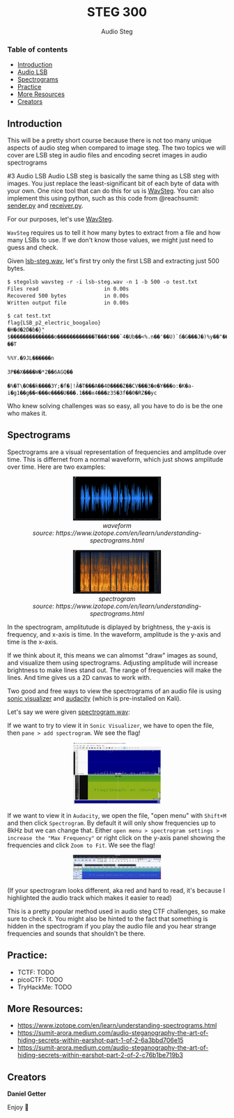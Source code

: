 <h1 align="center">STEG 300</h1>
  <p align="center">
     Audio Steg
  </p>

### Table of contents

- [Introduction](#introduction)
- [Audio LSB](#audio-lsb)
- [Spectrograms](#spectrograms)
- [Practice](#practice)
- [More Resources](#more-resources)
- [Creators](#creators)


## Introduction
This will be a pretty short course because there is not too many unique aspects of audio steg when compared to image steg. The two topics we will cover are LSB steg in audio files and encoding secret images in audio spectrograms

#3 Audio LSB
Audio LSB steg is basically the same thing as LSB steg with images. You just replace the least-significant bit of each byte of data with your own. One nice tool that can do this for us is [WavSteg](https://github.com/ragibson/Steganography#WavSteg). You can also implement this using python, such as this code from @reachsumit: [sender.py](https://gist.github.com/reachsumit/5376441d341bb5c8b361a2f3e0798993) and [receiver.py](https://gist.github.com/reachsumit/583c76ffd740e1a952d65da3c676931f).

For our purposes, let's use [WavSteg](https://github.com/ragibson/Steganography#WavSteg). 

`WavSteg` requires us to tell it how many bytes to extract from a file and how many LSBs to use. If we don't know those values, we might just need to guess and check.

Given [lsb-steg.wav](https://github.com/MasonCompetitiveCyber/ctf-courses/raw/main/Steg/STEG%20300/lsb-steg.wav), let's first try only the first LSB and extracting just 500 bytes.

```console
$ stegolsb wavsteg -r -i lsb-steg.wav -n 1 -b 500 -o test.txt         
Files read                     in 0.00s
Recovered 500 bytes            in 0.00s
Written output file            in 0.00s
```
```console
$ cat test.txt              
flag{LSB_p2_electric_boogaloo}
�H�d�2́D�ɓ�}̙" $��������������o������������T���t���`4�Ub��<%.n��'��U)`ճ�G���J�)%y��"����1��I˸[_%eKc�2J�X��k��lc�M�p'     ��T
                                                                                                                          %%Y.�9JL������n
                                                                                                                                         3P��X����W�*2��6AGQ��
                                                                                                                                                              �%�T\�O��k����3Ƴ;�f�|!Ã�T���A��40����Z��CV���3�e�Y���o:�K�a-i�g1��g��<���e����U���.1���x4���z35�3f��0�RZ��yc                 
```

Who knew solving challenges was so easy, all you have to do is be the one who makes it.

## Spectrograms
Spectrograms are a visual representation of frequencies and amplitude over time. This is differnet from a normal waveform, which just shows amplitude over time. Here are two examples:

<p align="center">
    <img src="https://github.com/MasonCompetitiveCyber/ctf-courses/raw/main/images/steg/waveform.png" width=40%  height=40%><br>
    <em>waveform</em><br><em>source: https://www.izotope.com/en/learn/understanding-spectrograms.html</em>
</p>

<p align="center">
    <img src="https://github.com/MasonCompetitiveCyber/ctf-courses/raw/main/images/steg/spectrogram.png" width=40%  height=40%><br>
    <em>spectrogram</em><br><em>source: https://www.izotope.com/en/learn/understanding-spectrograms.html</em>
</p>

In the spectrogram, amplitutude is diplayed by brightness, the y-axis is frequency, and x-axis is time. In the waveform, amplitude is the y-axis and time is the x-axis.

If we think about it, this means we can almomst "draw" images as sound, and visualize them using spectrograms. Adjusting amplitude will increase brightness to make lines stand out. The range of frequencies will make the lines. And time gives us a 2D canvas to work with.

Two good and free ways to view the spectrograms of an audio file is using [sonic visualizer](https://www.sonicvisualiser.org/) and [audacity](https://www.audacityteam.org/) (which is pre-installed on Kali). 

Let's say we were given [spectrogram.wav](https://github.com/MasonCompetitiveCyber/ctf-courses/raw/main/Steg/STEG%20300/spectrogram.wav):

If we want to try to view it in `Sonic Visualizer`, we have to open the file, then `pane > add spectrogram`. We see the flag!

<p align="center"><img src="https://github.com/MasonCompetitiveCyber/ctf-courses/raw/main/images/steg/sonic-visualizer.png" width=40%  height=40%></p>

If we want to view it in `Audacity`, we open the file, "open menu" with `Shift+M` and then click `Spectrogram`. By default it will only show frequencies up to 8kHz but we can change that. Either `open menu > spectrogram settings > increase the "Max Frequency"` or right click on the y-axis panel showing the frequencies and click `Zoom to Fit`. We see the flag!

<p align="center"><img src="https://github.com/MasonCompetitiveCyber/ctf-courses/raw/main/images/steg/audacity.png" width=40%  height=40%></p>

(If your spectrogram looks different, aka red and hard to read, it's because I highlighted the audio track which makes it easier to read)

This is a pretty popular method used in audio steg CTF challenges, so make sure to check it. You might also be hinted to the fact that something is hidden in the spectrogram if you play the audio file and you hear strange frequencies and sounds that shouldn't be there.


## Practice:
- TCTF: TODO
- picoCTF: TODO
- TryHackMe: TODO

## More Resources:
- https://www.izotope.com/en/learn/understanding-spectrograms.html
- https://sumit-arora.medium.com/audio-steganography-the-art-of-hiding-secrets-within-earshot-part-1-of-2-6a3bbd706e15
- https://sumit-arora.medium.com/audio-steganography-the-art-of-hiding-secrets-within-earshot-part-2-of-2-c76b1be719b3


## Creators

**Daniel Getter**

Enjoy :metal: